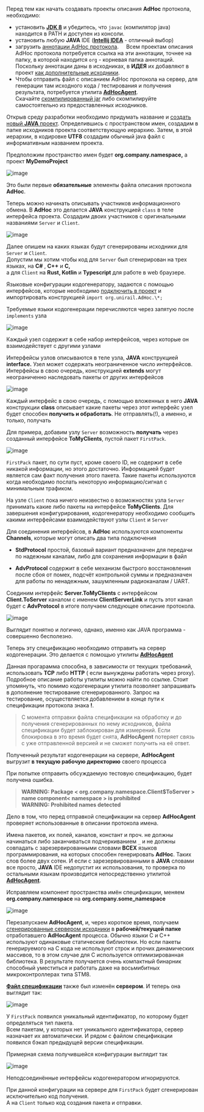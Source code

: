 Перед тем как начать создавать проекты описания **AdHoc** протокола, необходимо:

- установить **[JDK 8](https://www.oracle.com/technetwork/java/javase/downloads/jdk8-downloads-2133151.html)** и убедитесь, что
 `javac` (компилятор java) находится в PATH и доступен из консоли.
- установить любую **JAVA** IDE (**[Intellij IDEA](https://www.jetbrains.com/idea/download/)** - отличный выбор)
- загрузить [аннотации AdHoс протокола](https://github.com/cheblin/AdHoc-protocol/tree/master/org/unirail/AdHoc).
    Всем проектам описания AdHoc протокола потребуется ссылка на эти аннотации, точнее на папку, в которой находится `org` - 
корневая папка аннотаций. Поскольку аннотации даны в исходниках, в **ИДЕЯ** их добавляют в проект 
[как дополнительные исходники](https://www.jetbrains.com/help/idea/content-roots.html).
- Чтобы отправить файл с описанием AdHoc протокола на сервер, для генерации там исходного кода / тестирования и получения результата, 
потребуется утилита **[AdHocAgent](https://github.com/cheblin/AdHocAgent)**.  
Скачайте [скомпилированный jar](https://github.com/cheblin/AdHocAgent/tree/master/bin) либо скомпилируйте самостоятельно из предоставленных исходников.

Открыв среду разработки необходимо придумать название и [создать новый **JAVA**
проект](https://www.jetbrains.com/help/idea/creating-and-running-your-first-java-application.html). Определившись c пространством имен, создадим в
папке исходников проекта соответствующую иерархию. Затем, в этой иерархии, в кодировке
**UTF8** создадим обычный java файл с информативным названием проекта.

Предположим пространство имен будет **org.company.namespace,** а проект
**MyDemoProject**

![image](https://user-images.githubusercontent.com/29354319/72199746-25eafb80-347b-11ea-9e45-e8f8ca8bc2dd.png)

Это были первые **обязательные** элементы файла описания протокола **AdHoc**.

Теперь можно начинать описывать участников информационного обмена. В **AdHoc** это делается **JAVA** конструкцией `class` в теле интерфейса проекта.
Создадим двоих участников с оригинальными названиями `Server` и `Client`.

![image](https://user-images.githubusercontent.com/29354319/72199784-91cd6400-347b-11ea-8262-5d709f030d89.png)


Далее опишем на каких языках будут сгенерированы исходники для `Server` и `Client`.  
Допустим мы хотим чтобы код для `Server` был сгенерирован на трех языках, на **С\#** , **С++** и **C,**   
а для `Client` на **Rust, Kotlin** и **Typescript** для работе в web браузере.

Языковые конфигурации кодогенератору, задаются с помощью интерфейсов, которые необходимо [подключить в проект](https://www.jetbrains.com/help/idea/content-roots.html) и
импортировать конструкцией `import org.unirail.AdHoc.\*;`

Требуемые языки кодогенерации перечисляются через запятую после `implements` узла

![image](https://user-images.githubusercontent.com/29354319/72199865-38663480-347d-11ea-87e2-e0ae9c774426.png)


Каждый узел содержит в себе набор интерфейсов, через которые он взаимодействует с другими узлами
 
Интерфейсы узлов описываются в теле узла, **JAVA** конструкцией **interface.**
Узел может содержать неограниченное число интерфейсов. Интерфейсы в свою
очередь, конструкцией **extends** могут неограниченно наследовать пакеты от других интерфейсов

![image](https://user-images.githubusercontent.com/29354319/72199918-c3dfc580-347d-11ea-8a20-3cdb9049d55f.png)


 
 Каждый интерфейс в свою очередь, с помощью вложенных в него **JAVA** конструкции **class**
 описывает какие пакеты через этот интерфейс узел будет способен **получить и
 обработать**. Не отправлять(!), а именно, и только, получать

 Для примера, добавим узлу `Server` возможность **получать** через созданный интерфейсе **ToMyClients**, пустой пакет `FirstPack`.

![image](https://user-images.githubusercontent.com/29354319/72199950-2a64e380-347e-11ea-8d19-4ebd7b4ba523.png)

`FirstPack` пакет, по сути пуст, кроме своего ID, не содержит в себе никакой информации, но этого достаточно. 
Информацией будет является сам факт получения этого пакета. Такие пакеты используются когда необходимо послать
некоторую информацию/сигнал с минимальным трафиком.

На узле `Client` пока ничего неизвестно о возможностях узла `Server`
принимать какие либо пакеты на интерфейсе **ToMyClients**. Для завершения
конфигурирования, кодогенератору необходимо сообщить какими интерфейсами
взаимодействуют узлы `Client` и `Server`

Для соединения интерфейсов, в **AdHoc** используются компоненты **Channels**,
которые могут описать два типа подключения

-   **StdProtocol** простой, базовый вариант предназначен для передачи по
    надежным каналам, либо для сохранения информации в файл

-   **AdvProtocol** содержит в себе механизм быстрого восстановления после сбоя от
    помех, подсчёт контрольной суммы и предназначен для работы по ненадежным, зашумленным
    радиоканалам / UART.

Соединим интерфейс **Server.ToMyClients** с интерфейсом **Client.ToServer**
каналом с именем **ClientServerLink** и пусть этот канал будет с **AdvProtocol**
в итоге получаем следующее описание протокола.

![image](https://user-images.githubusercontent.com/29354319/72200011-0eae0d00-347f-11ea-98e1-7a0204677f11.png)

Выглядит понятно и логично, однако, именно как JAVA программа - совершенно бесполезно. 

Теперь эту спецификацию необходимо отправить на сервер
кодогенерации. Это делается с помощью утилиты **[AdHocAgent](https://github.com/cheblin/AdHocAgent)**

Данная прогарамма способна, в зависимости от текущих требований, использовать  **TCP** либо **HTTP** ( если вынуждены
работать через proxy). Подробное описание работы утилиты можно найти по ссылке. Стоит упомянуть, что помимо кодогенерации 
утилита позволяет запрашивать в дополнение тестирование сгенерированного.
Запрос на тестирование, осуществляется добавлением в конце пути к спецификации протокола знака **!**.

>   С момента отправки файла спецификации на обработку и до получения
>   сгенерированных по нему исходников, файла спецификации будет заблокирован
>   для измерений.
>   Если блокировка в это время будет снята, **AdHocAgent** потеряет связь с уже
>   отправленной версией и не сможет получить на её ответ.

Полученный результат кодогенерации на сервере, **AdHocAgent** выгрузит **в текущую рабочую директорию** своего процесса

При попытке отправить обсуждаемую тестовую спецификацию, будет получена ошибка.

>   **WARNING: Package \< org.company.namespace.Client\$ToServer \> name component\< namespace \> is prohibited**  
>   **WARNING: Prohibited names detected**

Дело в том, что перед отправкой спецификации на сервер **AdHocAgent** проверяет использованные в
описании протокола имена.

Имена пакетов, их полей, каналов, констант и проч. не должны
начинаться либо заканчиваться подчеркиванием `_` и не должны совпадать с
зарезервированными словами **ВСЕХ** языков программирования, на которых способен
генерировать **AdHoc**. Таких слов более двух сотен. И если с зарезервированными
в **JAVA** словами все просто, **JAVA** IDE недопустит их использования, то проверка по остальными
языкам производится непосредственно утилитой **[AdHocAgent](https://github.com/cheblin/AdHocAgent)**.

Исправляем компонент пространства имён спецификации, меняем **org.company.namespace** на
**org.company.some_namespace**

![image](https://user-images.githubusercontent.com/29354319/72200031-516fe500-347f-11ea-9bda-9381bdd49154.png)

Перезапускаем **AdHocAgent**, и, через короткое время, получаем [сгенерированные сервером
исходники](https://github.com/cheblin/AdHocLessons/tree/master/1/GeneratedCode) в **рабочей/текущей папке** отработавшего **AdHocAgent** процесса.
Обычно языки С и С++ используют одинаковые статические библиотеки. Но если пакеты генерируемого на С кода не используют строк и 
прочих динамических массивов, то в этом случае для С используется оптимизированная библиотека. В результате получается очень компактный 
бинарник способный уместиться и работать даже на восьмибитных микроконтроллерах типа STM8. 

**[Файл спецификации](https://github.com/cheblin/AdHocLessons/blob/master/1/MyDemoProject.java)** также был изменён **сервером**. И теперь она выглядит так:

![image](https://user-images.githubusercontent.com/29354319/72133085-8f0b3a00-33bb-11ea-9572-e83807ed5354.png)

У `FirstPack` появился уникальный идентификатор, по которому будет определяться тип пакета.  
Всем пакетам, у которых нет уникального идентификатора, сервер назначает их автоматически.
И рядом с файлом спецификации появился бэкап предыдущей версии спецификации.
 
 Примерная схема получившейся конфигурации выглядит так
 
![image](https://user-images.githubusercontent.com/29354319/72135002-65a0dd00-33c0-11ea-806a-8d863cb794ad.png)

Неподсоединённые интерфейсы кодогенератором игнорируются.

При данной конфигурации на сервере для `FirstPack` будет сгенерирован исключительно код получения.  
А на `Client` только код создания пакета и отправки.

